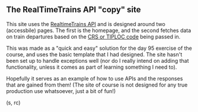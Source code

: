 ## The RealTimeTrains API "copy" site

This site uses the [RealtimeTrains API](https://www.realtimetrains.co.uk/about/developer/) and is designed around two (accessbile) pages. The first is the homepage, and the second fetches data on train departures based on the [CRS or TIPLOC code](http://www.railwaycodes.org.uk/crs/crs0.shtm) being passed in.

This was made as a "quick and easy" solution for the day 95 exercise of the course, and uses the basic template that I had designed. The site hasn't been set up to handle exceptions well (nor do I really intend on adding that functionality, unless it comes as part of learning something I need to).

Hopefully it serves as an example of how to use APIs and the responses that are gained from them! (The site of course is not designed for any true production use whatsoever, just a bit of fun!)

(s, rc)
